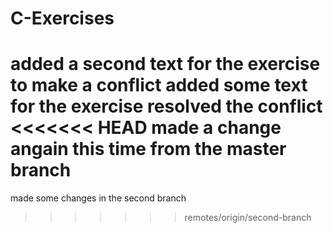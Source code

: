 # C-Exercises
added a second text for the exercise to make a conflict
added some text for the exercise
resolved the conflict
<<<<<<< HEAD
made a change angain this time from the master branch
=======
made some changes in the second branch
>>>>>>> remotes/origin/second-branch

